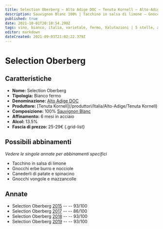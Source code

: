 ```yaml
---
title: Selection Oberberg – Alto Adige DOC – Tenuta Kornell – Alto-Adige (IT) – 25-29€ – 3★-5★
description: Sauvignon Blanc 100% | Tacchino in salsa di limone – Gnocchi erbe burro e nocciole – Canederli di patate e spinaci – Gnocchi vongole e mazzancolle
published: true
date: 2021-10-01T20:10:54.290Z
tags: vino, bianco, italia, varietale, fermo, Valutazioni | 5 stelle, alto-adige, sauvignon blanc, Tacchino in salsa di limone, Gnocchi erbe burro e nocciole, Canederli di patate e spinaci, Gnocchi vongole e mazzancolle, Prezzi | 25-29€
editor: markdown
dateCreated: 2021-09-03T21:02:22.379Z
---
```


# Selection Oberberg

## Caratteristiche
- **Nome:** Selection Oberberg
- **Tipologia:** Bianco fermo 
- **Denominazione:** [Alto Adige DOC](/denominazioni/Italia/Alto-Adige/DOC/Alto-Adige)
- **Produttore:** [Tenuta Kornell](/produttori/Italia/Alto-Adige/Tenuta Kornell) 
- **Composizione:** 100% [Sauvignon Blanc](/vitigni/Francia/bacca-bianca/sauvignon-blanc)
- **Affinamento:** 6 mesi in acciaio
- **Alcol:** 13.5%
- **Fascia di prezzo:** 25-29€
{.grid-list}

## Possibili abbinamenti
*Vedere le singole annate per abbinamenti specifici*

- Tacchino in salsa di limone
- Gnocchi erbe burro e nocciole
- Canederli di patate e spinacino
- Gnocchi vongole e mazzancolle

## Annate
- Selection Oberberg [2015](/vini/Italia/Alto-Adige/Tenuta-Kornell/Selection-Oberberg/2015) -- <span class="star-5"></span> -- 93/100 
- Selection Oberberg [2017](/vini/Italia/Alto-Adige/Tenuta-Kornell/Selection-Oberberg/2017) -- <span class="star-3"></span> -- 86/100 
- Selection Oberberg [2018](/vini/Italia/Alto-Adige/Tenuta-Kornell/Selection-Oberberg/2018) -- <span class="star-5"></span> -- 93/100 
- Selection Oberberg [2019](/vini/Italia/Alto-Adige/Tenuta-Kornell/Selection-Oberberg/2019) -- <span class="star-5"></span> -- 93/100 
 